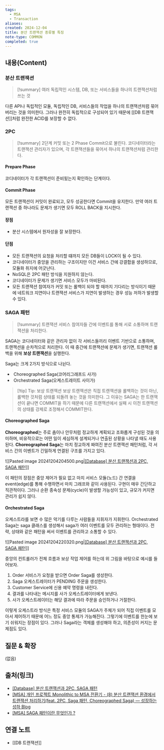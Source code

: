 ```yaml
---
tags:
  - MSA
  - Transaction
aliases: 
created: 2024-12-04
title: 분산 트랜잭션 종류별 특징
note-type: COMMON
completed: true
---
```


## 내용(Content)

### 분산 트랜잭션

>[!summary]
>여러 독립적인 시스템, DB, 또는 서비스들을 하나의 트랜잭션처럼 쓰는 것

다른 API나 독립적인 모듈, 독립적인 DB, 서비스들의 작업을 하나의 트랜잭션처럼 묶어버리는 것을 의미한다. 그러나 완전히 독립적으로 구성되어 있기 때문에 [[DB 트랜잭션]]처럼 완전한 ACID를 보장할 수 없다.


### 2PC

>[!summary]
>2단계 커밋 또는 2 Phase Commit으로 불린다. 코디네이터라는 트랜잭션 관리자가 있으며, 각 트랜잭션들을 묶어서 하나의 트랜잭션처럼 관리한다.


#### Prepare Phase

코디네이터가 각 트랜잭션이 준비됬는지 확인하는 단계이다.


#### Commit Phase

모든 트랜잭션이 커밋이 완료되고, 모두 성공한다면 Commit을 유지한다. 만약 여러 트랜잭션 중 하나라도 문제가 생기면 모두 ROLL BACK을 지시한다.

#### 장점

- 분산 시스템에서 원자성을 잘 보장한다.

####  단점

- 모든 트랜잭션의 요청을 처리할 떄까지 모든 DB들이 LOCK이 될 수 있다.
- 코디네이터가 중앙을 관리하는 구조이지만 이건 서비스 간에 강결합을 생성하므로, 모듈화 취지에 어긋난다.
- NoSQL은 2PC 패턴 방식을 지원하지 않는다.
- 코디네이터가 문제가 생기면 서비스 모두가 마비된다.
- 모든 트랜잭션 참여자가 커밋 또는 롤백이 되야 할 때까지 기다리는 방식이기 때문에 네트워크 지연이나 트랜잭션 서비스가 지연이 발생하는 경우 성능 저하가 발생할 수 있다.

### SAGA 패턴

>[!summary]
>트랜잭션 서비스 참여자들 간에 이벤트를 통해 서로 소통하며 트랜잭션을 처리한다.

SAGA는 코디네이터와 같은 관리자 없이 각 서비스들끼리 이벤트 기반으로 소통하며, 트랜잭션을 순차적으로 처리한다. 이 때 중간에 트랜잭션에 문제가 생기면, 트랜잭션 롤백을 위해 **보상 트랜잭션**을 실행한다.

Saga는 크게 2가지 방식으로 나뉜다.

-  Choreographed Saga(코어리그래프드 사가)
-  Orchestrated Saga(오케스트레이트 사이가)


>[!tip] Tip: 보상 트랜잭션
>보상 트랜잭션은 직접 트랜잭션을 롤백하는 것이 아닌, 롤백한 것처럼 상태를 되돌려 놓는 것을 의미한다. 그 이유는 SAGA는 한 트랜잭션이 끝나면 COMMIT을 하기 때문에 다른 트랜잭션에서 실패 시 이전 트랜잭션의 상태를 강제로 조정해서 COMMIT한다.

#### Choreographed Saga

**Choreographed**는 주로 춤이나 안무처럼 정교하게 계획되고 조화롭게 구성된 것을 의미하며, 비유적으로는 어떤 일이 세심하게 설계되거나 연출된 상황을 나타낼 때도 사용된다. **Choreographed Saga**는 마치 정교하게 짜여진 분산 트랜잭션 패턴처럼, 각 서비스 간의 이벤트가 긴밀하게 연결된 구조를 가지고 있다.

![[Pasted image 20241204204500.png|[\[Database\] 분산 트랜잭션과 2PC, SAGA 패턴](https://bezzang2.tistory.com/233)]]

이 패턴의 장점은 중앙 제어가 필요 없고 마치 서비스 모듈(노드) 간 연결을 event(edge)를 통해 수행하면서 마치 그래프와 같이 사용된다. 구현이 매우 간단하고 직관적이다. 그러나 순환 종속성 문제(cycle)이 발생할 가능성이 있고, 규모가 커지면 관리가 쉽지 않다. 

#### Orchestrated Saga

오케스트라를 보면 수 많은 악기를 다루는 사람들을 지휘자가 지휘한다. Orchestrated Saga는 saga 클래스를 생성해서 saga가 여러 이벤트를 모두 관리하는 형태이다. 전략, 상태와 같은 패턴을 써서 이벤트를 관리하고 소통할 수 있다. 

![[Pasted image 20241204220320.png|[\[Database\] 분산 트랜잭션과 2PC, SAGA 패턴](https://bezzang2.tistory.com/233)]]

중앙의 컨트롤러가 전체 흐름과 보상 작업 제어를 하는데 위 그림을 바탕으로 예시를 들어보자.

1. Order 서비스가 요청을 받으면 Order Saga를 생성한다.
2. Saga 오케스트레이터가 PENDING 주문을 생성한다.
3. Customer Service에 신용 예약 명령을 내린다.
4. 결과를 나타내는 메시지를 사가 오케스트레이터에게 보낸다.
5. 사가 오케스트레이터는 해당 결과에 따라 주문을 승인하거나 거절한다.

이렇게 오케스트라 방식은 특정 서비스 모듈의 SAGA가 주체가 되어 직접 이벤트를 모아서 제어하기 때문에 어느 정도 중앙 통제가 가능해진다. 그렇기에 이벤트를 한눈에 보기 쉬워지는 장점이 있다. 그러나 Saga라는 객체를 생성해야 하고, 의존성이 커지는 문제점도 있다.


## 질문 & 확장

(없음)

## 출처(링크)

- [\[Database\] 분산 트랜잭션과 2PC, SAGA 패턴](https://bezzang2.tistory.com/233)
- [\[MSA\] 개인 프로젝트 Monolithic to MSA 전환기 - (8) 분산 트랜잭션 환경에서 트랜잭션 처리하기(feat. 2PC, Saga 패턴, Choreographed Saga) — 성장하는 성하 Blog](https://ksh-coding.tistory.com/143#3.%20%08Saga%20%ED%8C%A8%ED%84%B4-1)
- [\[MSA\] SAGA 패턴이란 무엇인가 ?](https://digitalbourgeois.tistory.com/193)


## 연결 노트

- [[DB 트랜잭션]]









